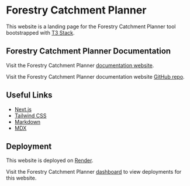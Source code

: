 # Forestry Catchment Planner

This website is a landing page for the Forestry Catchment Planner tool bootstrapped with [T3 Stack](https://create.t3.gg/).

## Forestry Catchment Planner Documentation

Visit the Forestry Catchment Planner [documentation website](https://www.docs.forestrycatchmentplanner.nz/).

Visit the Forestry Catchment Planner documentation website [GitHub repo](https://github.com/henrybabbage/forestry-catchment-planner-docs).

## Useful Links

- [Next.js](https://nextjs.org)
- [Tailwind CSS](https://tailwindcss.com)
- [Markdown](https://www.markdownguide.org/basic-syntax/)
- [MDX](https://nextjs.org/docs/pages/building-your-application/configuring/mdx)

## Deployment

This website is deployed on [Render](https://www.render.com/).

Visit the Forestry Catchment Planner [dashboard](https://dashboard.render.com/project/prj-cplhobed3nmc73d14370/environment/evm-cplhobed3nmc73d1437g) to view deployments for this website.
